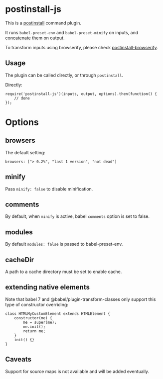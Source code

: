postinstall-js
==============

This is a [postinstall](http://github.com/kapouer/postinstall) command plugin.

It runs `babel-preset-env` and `babel-preset-minify` on inputs, and concatenate
them on output.

To transform inputs using browserify, please check
[postinstall-browserify](http://github.com/kapouer/postinstall-browserify).


Usage
-----

The plugin can be called directly, or through `postinstall`.

Directly:
```
require('postinstall-js')(inputs, output, options).then(function() {
	// done
});
```

Options
=======

browsers
--------

The default setting:
```
browsers: ["> 0.2%", "last 1 version", "not dead"]
```

minify
------

Pass `minify: false` to disable minification.


comments
--------

By default, when `minify` is active, babel `comments` option is set to false.


modules
-------

By default `modules: false` is passed to babel-preset-env.


cacheDir
--------

A path to a cache directory must be set to enable cache.


extending native elements
-------------------------

Note that babel 7 and @babel/plugin-transform-classes only support this
type of constructor overriding:

```
class HTMLMyCustomElement extends HTMLElement {
	constructor(me) {
		me = super(me);
		me.init();
		return me;
	}
	init() {}
}
```


Caveats
-------

Support for source maps is not available and will be added eventually.

